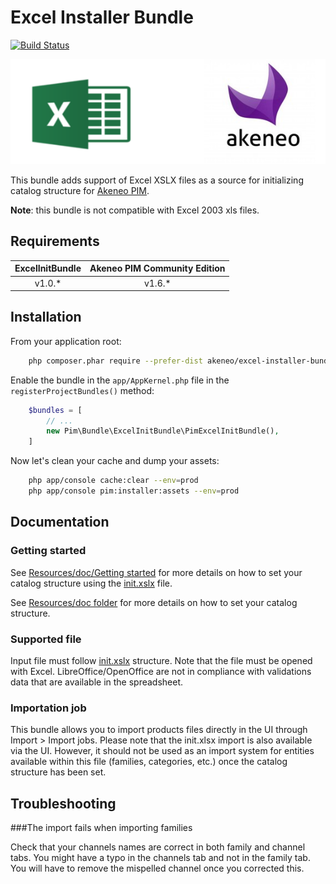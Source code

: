 # Excel Installer Bundle

[![Build Status](https://travis-ci.org/akeneo/ExcelInitBundle.svg?branch=master)](https://travis-ci.org/akeneo/ExcelInitBundle)

![alt text](./src/Resources/doc/pictures/akeneo_excel.png "")

This bundle adds support of Excel XSLX files as a source for initializing catalog structure for [Akeneo PIM](https://github.com/akeneo/pim-community-standard).

**Note**: this bundle is not compatible with Excel 2003 xls files.

## Requirements

| ExcelInitBundle | Akeneo PIM Community Edition |
|:---------------:|:----------------------------:|
| v1.0.*          | v1.6.*                       |

## Installation

From your application root:

```bash
    php composer.phar require --prefer-dist akeneo/excel-installer-bundle:1.0.*
```

Enable the bundle in the `app/AppKernel.php` file in the `registerProjectBundles()` method:

```php
    $bundles = [
        // ...
        new Pim\Bundle\ExcelInitBundle\PimExcelInitBundle(),
    ]
```

Now let's clean your cache and dump your assets:

```bash
    php app/console cache:clear --env=prod
    php app/console pim:installer:assets --env=prod
```

## Documentation

### Getting started

See [Resources/doc/Getting started](./Resources/doc/Getting-started.rst) for more details on how to set your catalog structure
using the [init.xslx](./Resources/fixtures/minimal/init.xlsx) file.

See [Resources/doc folder](./Resources/doc/Home.rst) for more details on how to set your catalog structure.

### Supported file

Input file must follow [init.xslx](./Resources/fixtures/minimal/init.xlsx) structure.
Note that the file must be opened with Excel.
LibreOffice/OpenOffice are not in compliance with validations data that are available in the spreadsheet.

### Importation job

This bundle allows you to import products files directly in the UI through Import > Import jobs.
Please note that the init.xlsx import is also available via the UI.
However, it should not be used as an import system for entities available within this file (families, categories, etc.) once the catalog structure has been set.

## Troubleshooting

###The import fails when importing families

Check that your channels names are correct in both family and channel tabs.
You might have a typo in the channels tab and not in the family tab.
You will have to remove the mispelled channel once you corrected this.
